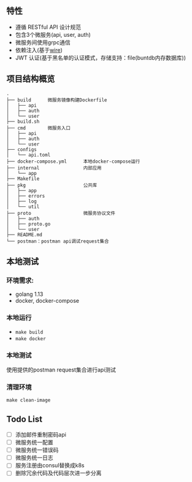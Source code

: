## 特性

- 遵循 RESTful API 设计规范
- 包含3个微服务(api, user, auth)
- 微服务间使用grpc通信
- 依赖注入(基于[wire](https://github.com/google/wire))
- JWT 认证(基于黑名单的认证模式，存储支持：file(buntdb内存数据库))

## 项目结构概览

```shell
.
├── build      微服务镜像构建Dockerfile
│   ├── api
│   ├── auth
│   └── user
├── build.sh
├── cmd        微服务入口
│   ├── api
│   ├── auth
│   └── user
├── configs
│   └── api.toml
├── docker-compose.yml      本地docker-compose运行
├── internal                内部应用
│   └── app
├── Makefile
├── pkg                     公共库
│   ├── app
│   ├── errors
│   ├── log
│   └── util
├── proto                   微服务协议文件
│   ├── auth
│   ├── proto.go
│   └── user
├── README.md
└── postman：postman api调试request集合
```

## 本地测试

### 环境需求:

* golang 1.13
* docker, docker-compose

### 本地运行

* `make build`
* `make docker`

### 本地测试

使用提供的postman request集合进行api测试

### 清理环境

`make clean-image`

## Todo List

- [ ] 添加邮件重制密码api
- [ ] 微服务统一配置
- [ ] 微服务统一错误码
- [ ] 微服务统一日志
- [ ] 服务注册由consul替换成k8s
- [ ] 删除冗余代码及代码层次进一步分离